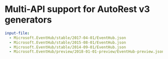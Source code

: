 # Multi-API support for AutoRest v3 generators

``` yaml $(enable-multi-api)
input-file:
  - Microsoft.EventHub/stable/2017-04-01/EventHub.json
  - Microsoft.EventHub/stable/2015-08-01/EventHub.json
  - Microsoft.EventHub/stable/2014-09-01/EventHub.json
  - Microsoft.EventHub/preview/2018-01-01-preview/EventHub-preview.json
```
